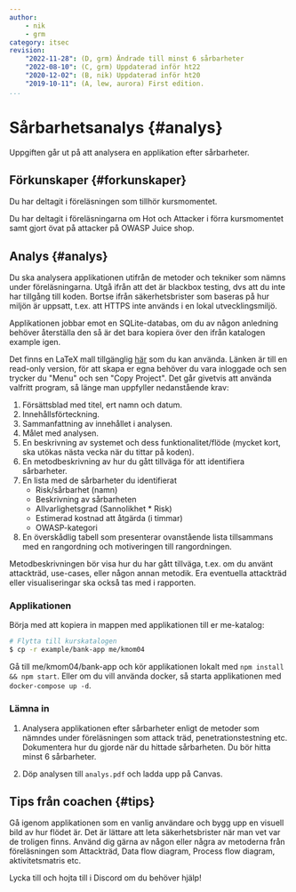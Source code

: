 ```yaml
---
author:
    - nik
    - grm
category: itsec
revision:
    "2022-11-28": (D, grm) Ändrade till minst 6 sårbarheter
    "2022-08-10": (C, grm) Uppdaterad inför ht22
    "2020-12-02": (B, nik) Uppdaterad inför ht20
    "2019-10-11": (A, lew, aurora) First edition.
...
```


Sårbarhetsanalys {#analys}
==================================

Uppgiften går ut på att analysera en applikation efter sårbarheter.

<!--more-->



Förkunskaper {#forkunskaper}
-----------------------

Du har deltagit i föreläsningen som tillhör kursmomentet.

Du har deltagit i föreläsningarna om Hot och Attacker i förra kursmomentet samt gjort övat på attacker på OWASP Juice shop.

Analys {#analys}
-----------------------

Du ska analysera applikationen utifrån de metoder och tekniker som nämns under föreläsningarna. Utgå ifrån att det är blackbox testing, dvs att du inte har tillgång till koden. Bortse ifrån säkerhetsbrister som baseras på hur miljön är uppsatt, t.ex. att HTTPS inte används i en lokal utvecklingsmiljö.

Applikationen jobbar emot en SQLite-databas, om du av någon anledning behöver återställa den så är det bara kopiera över den ifrån katalogen example igen.

Det finns en LaTeX mall tillgänglig [här](https://www.overleaf.com/read/jmbktjvfxvff) som du kan använda. Länken är till en read-only version, för att skapa er egna behöver du vara inloggade och sen trycker du "Menu" och sen "Copy Project". Det går givetvis att använda valfritt program, så länge man uppfyller nedanstående krav:

1. Försättsblad med titel, ert namn och datum.
1. Innehållsförteckning.
1. Sammanfattning av innehållet i analysen.
1. Målet med analysen.
1. En beskrivning av systemet och dess funktionalitet/flöde (mycket kort, ska utökas nästa vecka när du tittar på koden).
1. En metodbeskrivning av hur du gått tillväga för att identifiera sårbarheter.
1. En lista med de sårbarheter du identifierat
    * Risk/sårbarhet (namn)
    * Beskrivning av sårbarheten
    * Allvarlighetsgrad (Sannolikhet \* Risk)
    * Estimerad kostnad att åtgärda (i timmar)
    * OWASP-kategori
1. En överskådlig tabell som presenterar ovanstående lista tillsammans med en rangordning och motiveringen till rangordningen.

Metodbeskrivningen bör visa hur du har gått tillväga, t.ex. om du använt attackträd, use-cases, eller någon annan metodik. Era eventuella attackträd eller visualiseringar ska också tas med i rapporten.

### Applikationen

Börja med att kopiera in mappen med applikationen till er me-katalog:

```bash
# Flytta till kurskatalogen
$ cp -r example/bank-app me/kmom04
```

Gå till me/kmom04/bank-app och kör applikationen lokalt med `npm install && npm start`. Eller om du vill använda docker, så starta applikationen med `docker-compose up -d`. 

### Lämna in

1. Analysera applikationen efter sårbarheter enligt de metoder som nämndes under föreläsningen som  attack träd, penetrationstestning etc. Dokumentera hur du gjorde när du hittade sårbarheten. Du bör hitta minst 6 sårbarheter.

1. Döp analysen till `analys.pdf` och ladda upp på Canvas.

<!-- ```bash
# Flytta till kurskatalogen
$ dbwebb publish me
``` -->

Tips från coachen {#tips}
-----------------------

Gå igenom applikationen som en vanlig användare och bygg upp en visuell bild av hur flödet är. Det är lättare att leta säkerhetsbrister när man vet var de troligen finns. Använd dig gärna av någon eller några av metoderna från föreläsningen som Attackträd, Data flow diagram, Process flow diagram, aktivitetsmatris etc.

Lycka till och hojta till i Discord om du behöver hjälp!
